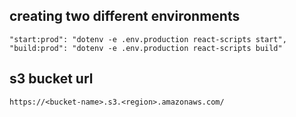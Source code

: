 ## creating two different environments
```
"start:prod": "dotenv -e .env.production react-scripts start",
"build:prod": "dotenv -e .env.production react-scripts build"
```

## s3 bucket url

```
https://<bucket-name>.s3.<region>.amazonaws.com/

```
